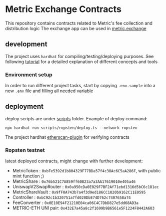 # Metric Exchange Contracts

This repository contains contracts related to Metric's fee collection and distribution logic
The exchange app can be used in [metric.exchange](https://metric.exchange)

## development

The project uses `hardhat` for compiling/testing/deploying purposes. 
See following [tutorial](https://hardhat.org/tutorial/) for a detailed explanation of different concepts and tools

### Environment setup

In order to run different project tasks, start by copying `.env.sample` into a new `.env` file and filling all needed
variable

## deployment

deploy scripts are under [scripts](scripts) folder. Example of deploy command:

`npx hardhat run scripts/ropsten/deploy.ts --network ropsten`

The project hardhat [etherscan-plugin](https://hardhat.org/plugins/nomiclabs-hardhat-etherscan.html) for
verifying contracts

### Ropsten testnet

latest deployed contracts, might change with further development:

- MetricToken : `0xbFe5392d1b804329F77BDa57f4c38Ac6C5aA286F`, with public mint function ;) 
- MetricShare : `0x76b521C7A859ff60823a7a3AA17619010e405a46`
- UniswapV2SwapRouter : `0x0a950cDa0E029F7BF2Af71ebd1316d5bC6c181ec`
- MetricShareVault : `0x9fF0A743b7a4f3d9ed186CC1020b9162C11E0595`
- Controller : `0xbC92c1b320751a7fd020DbE74D762c7407658a74`
- FeeConverter : `0x0E10E94F21210E04ca06C4C7DbD827e5dd68AD3a`
- METRIC-ETH UNI pair: `0x432E7a45a8c2f1699b9B6561e5F1224F8442A603`
